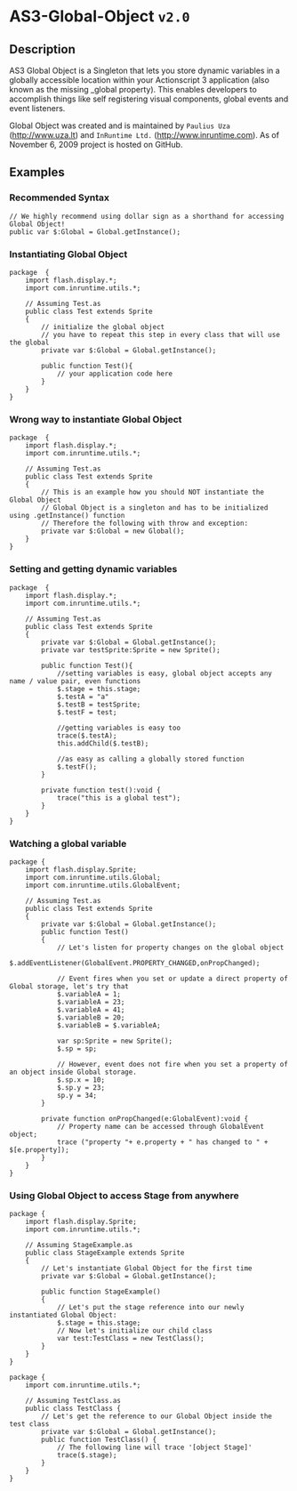 # AS3-Global-Object `v2.0`

## Description

AS3 Global Object is a Singleton that lets you store dynamic variables in a globally accessible location within your Actionscript 3 application (also known as the missing _global property). This enables developers to accomplish things like self registering visual components, global events and event listeners.

Global Object was created and is maintained by `Paulius Uza` (http://www.uza.lt) and `InRuntime Ltd.` (http://www.inruntime.com). As of November 6, 2009 project is hosted on GitHub.

## Examples

### Recommended Syntax

	// We highly recommend using dollar sign as a shorthand for accessing Global Object!
	public var $:Global = Global.getInstance();
	
### Instantiating Global Object

	package  {
		import flash.display.*;
		import com.inruntime.utils.*;
	
		// Assuming Test.as
		public class Test extends Sprite 
		{
 			// initialize the global object
			// you have to repeat this step in every class that will use the global
			private var $:Global = Global.getInstance();
			
			public function Test(){
			 	// your application code here
			}
		}
	}
	
### Wrong way to instantiate Global Object

	package  {
		import flash.display.*;
		import com.inruntime.utils.*;
	
		// Assuming Test.as
		public class Test extends Sprite 
		{
 			// This is an example how you should NOT instantiate the Global Object
			// Global Object is a singleton and has to be initialized using .getInstance() function 
			// Therefore the following with throw and exception:
			private var $:Global = new Global();
		}
	}
	
### Setting and getting dynamic variables

	package  {
		import flash.display.*;
		import com.inruntime.utils.*;
		
		// Assuming Test.as
		public class Test extends Sprite
		{
			private var $:Global = Global.getInstance();
			private var testSprite:Sprite = new Sprite();
			
			public function Test(){
				//setting variables is easy, global object accepts any name / value pair, even functions
				$.stage = this.stage;
				$.testA = "a"
				$.testB = testSprite;
				$.testF = test;
				
				//getting variables is easy too
				trace($.testA);
				this.addChild($.testB);
				
				//as easy as calling a globally stored function
				$.testF();
			}
			
			private function test():void {
				trace("this is a global test");
			}
		}
	}
	
### Watching a global variable

	package {
		import flash.display.Sprite;
		import com.inruntime.utils.Global;
		import com.inruntime.utils.GlobalEvent;
		
		// Assuming Test.as
		public class Test extends Sprite 
		{
			private var $:Global = Global.getInstance();
			public function Test()
			{
				// Let's listen for property changes on the global object
				$.addEventListener(GlobalEvent.PROPERTY_CHANGED,onPropChanged);
				
				// Event fires when you set or update a direct property of Global storage, let's try that
				$.variableA = 1;
				$.variableA = 23;
				$.variableA = 41;
				$.variableB = 20;
				$.variableB = $.variableA;
				
				var sp:Sprite = new Sprite();
				$.sp = sp;
				
				// However, event does not fire when you set a property of an object inside Global storage.
				$.sp.x = 10;
				$.sp.y = 23;
				sp.y = 34;
			}
			
			private function onPropChanged(e:GlobalEvent):void {
				// Property name can be accessed through GlobalEvent object;
				trace ("property "+ e.property + " has changed to " + $[e.property]);
			}
		}
	}

### Using Global Object to access Stage from anywhere

	package {
		import flash.display.Sprite;
		import com.inruntime.utils.*;
		
		// Assuming StageExample.as
		public class StageExample extends Sprite 
		{
			// Let's instantiate Global Object for the first time
			private var $:Global = Global.getInstance();
			
			public function StageExample()
			{
				// Let's put the stage reference into our newly instantiated Global Object:
				$.stage = this.stage;
				// Now let's initialize our child class
				var test:TestClass = new TestClass();
			}
		}
	}
	
	package {
		import com.inruntime.utils.*;
		
		// Assuming TestClass.as
		public class TestClass {
			// Let's get the reference to our Global Object inside the test class
			private var $:Global = Global.getInstance();
			public function TestClass() {
				// The following line will trace '[object Stage]'
				trace($.stage);
			}
		}
	}